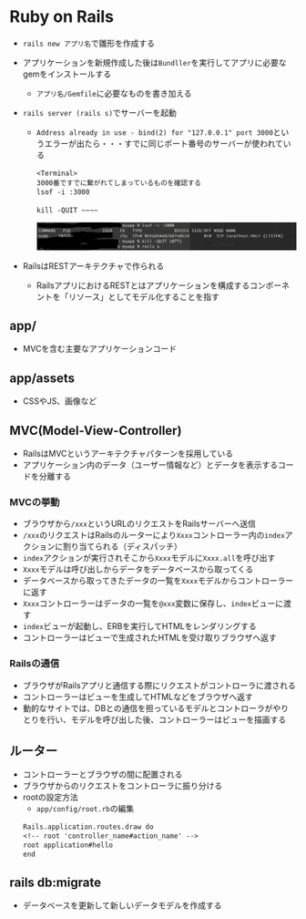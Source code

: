 # Ruby on Rails
- `rails new アプリ名`で雛形を作成する
- アプリケーションを新規作成した後は`Bundller`を実行してアプリに必要なgemをインストールする
  - `アプリ名/Gemfile`に必要なものを書き加える
- `rails server (rails s)`でサーバーを起動
  - `Address already in use - bind(2) for "127.0.0.1" port 3000`というエラーが出たら・・・すでに同じポート番号のサーバーが使われている
    ```
    <Terminal>
    3000番ですでに繋がれてしまっているものを確認する
    lsof -i :3000

    kill -QUIT ~~~~
    ```

    ![](./Error_server.png)

- RailsはRESTアーキテクチャで作られる
  - RailsアプリにおけるRESTとはアプリケーションを構成するコンポーネントを「リソース」としてモデル化することを指す

## app/
- MVCを含む主要なアプリケーションコード

## app/assets
- CSSやJS、画像など

## MVC(Model-View-Controller)
- RailsはMVCというアーキテクチャパターンを採用している
- アプリケーション内のデータ（ユーザー情報など）とデータを表示するコードを分離する

### MVCの挙動
- ブラウザから`/xxx`というURLのリクエストをRailsサーバーへ送信
- `/xxx`のリクエストはRailsのルーターにより`Xxxx`コントローラー内の`index`アクションに割り当てられる（ディスパッチ）
- `index`アクションが実行されそこから`Xxxx`モデルに`Xxxx.all`を呼び出す
- `Xxxx`モデルは呼び出しからデータをデータベースから取ってくる
- データベースから取ってきたデータの一覧を`Xxxx`モデルからコントローラーに返す
- `Xxxx`コントローラーはデータの一覧を`@xxx`変数に保存し、`index`ビューに渡す
- `index`ビューが起動し、ERBを実行してHTMLをレンダリングする
- コントローラーはビューで生成されたHTMLを受け取りブラウザへ返す

### Railsの通信
- ブラウザがRailsアプリと通信する際にリクエストがコントローラに渡される
- コントローラーはビューを生成してHTMLなどをブラウザへ返す
- 動的なサイトでは、DBとの通信を担っているモデルとコントローラがやりとりを行い、モデルを呼び出した後、コントローラーはビューを描画する

## ルーター
- コントローラーとブラウザの間に配置される
- ブラウザからのリクエストをコントローラに振り分ける
- rootの設定方法
  - `app/config/root.rb`の編集
  ```
  Rails.application.routes.draw do
  <!-- root 'controller_name#action_name' -->
  root application#hello
  end
  ```

## rails db:migrate
- データベースを更新して新しいデータモデルを作成する